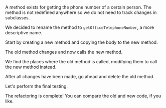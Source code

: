 A method exists for getting the phone number of a certain person. The method is not redefined anywhere so we do not need to track changes in subclasses.

We decided to rename the method to <code>getOfficeTelephoneNumber</code>, a more descriptive name.

Start by creating a new method and copying the body to the new method.

The old method changes and now calls the new method.

We find the places where the old method is called, modifying them to call the new method instead.

After all changes have been made, go ahead and delete the old method.

Let's perform the final testing.

The refactoring is complete! You can compare the old and new code, if you like.